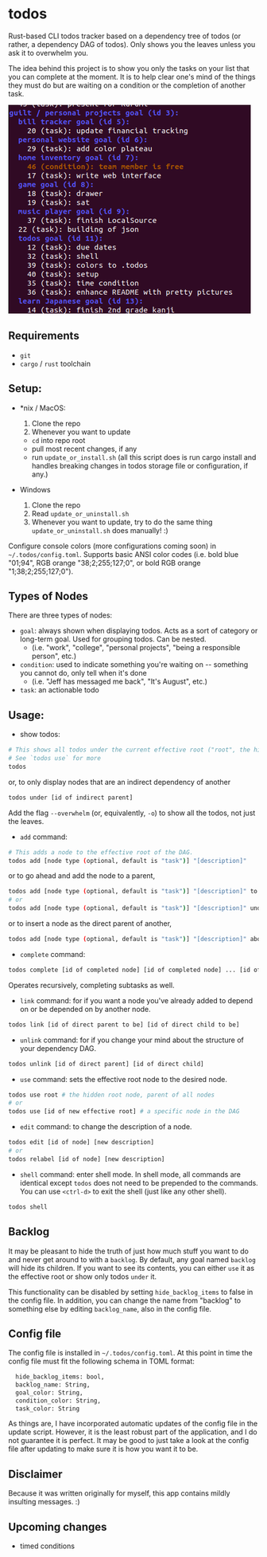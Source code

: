 # todos

Rust-based CLI todos tracker based on a dependency tree of todos (or rather, a dependency DAG of todos). Only shows you the leaves unless you ask it to overwhelm you.

The idea behind this project is to show you only the tasks on your list that you can complete at the moment. It is to help clear one's mind of the things they must do but are waiting on a condition or the completion of another task.

![super informative alt text](res/example.png "Don't worry, many of these items have been completed since taking this screenshot.")

## Requirements

- `git`
- `cargo` / `rust` toolchain

## Setup:

- *nix / MacOS:
  1. Clone the repo
  2. Whenever you want to update
    - `cd` into repo root
    - pull most recent changes, if any
    - run `update_or_install.sh` (all this script does is run cargo install and handles breaking changes in todos storage file or configuration, if any.)

- Windows
  1. Clone the repo
  2. Read `update_or_uninstall.sh`
  3. Whenever you want to update, try to do the same thing `update_or_uninstall.sh` does manually! :)

Configure console colors (more configurations coming soon) in `~/.todos/config.toml`. Supports basic ANSI color codes (i.e. bold blue "01;94", RGB orange "38;2;255;127;0", or bold RGB orange "1;38;2;255;127;0").

## Types of Nodes

There are three types of nodes:

- `goal`: always shown when displaying todos. Acts as a sort of category or long-term goal. Used for grouping todos. Can be nested.
  - (i.e. "work", "college", "personal projects", "being a responsible person", etc.)
- `condition`: used to indicate something you're waiting on -- something you cannot do, only tell when it's done
  - (i.e. "Jeff has messaged me back", "It's August", etc.)
- `task`: an actionable todo

## Usage:

- show todos:
```bash
# This shows all todos under the current effective root ("root", the hidden root of all nodes by default.)
# See `todos use` for more
todos
```
or, to only display nodes that are an indirect dependency of another
```bash
todos under [id of indirect parent]
```
Add the flag `--overwhelm` (or, equivalently, `-o`) to show all the todos, not just the leaves.
- `add` command:
```bash
# This adds a node to the effective root of the DAG.
todos add [node type (optional, default is "task")] "[description]"
```
or to go ahead and add the node to a parent,
```bash
todos add [node type (optional, default is "task")] "[description]" to [id of direct parent to be]
# or
todos add [node type (optional, default is "task")] "[description]" under [id of direct parent to be]
```

or to insert a node as the direct parent of another,
```bash
todos add [node type (optional, default is "task")] "[description]" above [id of direct child to be]
```
- `complete` command:
```bash
todos complete [id of completed node] [id of completed node] ... [id of completed node]
```
Operates recursively, completing subtasks as well.
- `link` command: for if you want a node you've already added to depend on or be depended on by another node.
```bash
todos link [id of direct parent to be] [id of direct child to be]
```
- `unlink` command: for if you change your mind about the structure of your dependency DAG.
```bash
todos unlink [id of direct parent] [id of direct child]
```

- `use` command: sets the effective root node to the desired node.
```bash
todos use root # the hidden root node, parent of all nodes
# or
todos use [id of new effective root] # a specific node in the DAG
```

- `edit` command: to change the description of a node.
```bash
todos edit [id of node] [new description]
# or
todos relabel [id of node] [new description]
```

- `shell` command: enter shell mode. In shell mode, all commands are identical except `todos` does not need to be prepended to the commands. You can use `<ctrl-d>` to exit the shell (just like any other shell).
```bash
todos shell
```

## Backlog

It may be pleasant to hide the truth of just how much stuff you want to do and never get around to with a `backlog`. By default, any goal named `backlog` will hide its children. If you want to see its contents, you can either `use` it as the effective root or show only todos `under` it.

This functionality can be disabled by setting `hide_backlog_items` to false in the config file. In addition, you can change the name from "backlog" to something else by editing `backlog_name`, also in the config file.


## Config file

The config file is installed in `~/.todos/config.toml`. At this point in time the config file must fit the following schema in TOML format:

```
  hide_backlog_items: bool,
  backlog_name: String,
  goal_color: String,
  condition_color: String,
  task_color: String
```

As things are, I have incorporated automatic updates of the config file in the update script. However, it is the least robust part of the application, and I do not guarantee it is perfect. It may be good to just take a look at the config file after updating to make sure it is how you want it to be.

## Disclaimer

Because it was written originally for myself, this app contains mildly insulting messages. :)

## Upcoming changes
- timed conditions
